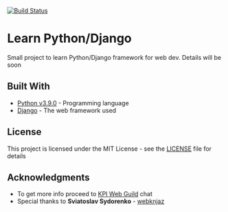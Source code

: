 [![Build Status](https://github.com/kpi-web-guild/django-girls-blog-l1storez/workflows/tests/badge.svg)](https://github.com/kpi-web-guild/django-girls-blog-l1storez/actions?query=workflow%3Atests+branch%3Amaster)

# Learn Python/Django

Small project to learn Python/Django framework for web dev. Details will be soon

## Built With

* [Python v3.9.0](https://www.python.org/) - Programming language
* [Django](https://www.djangoproject.com/) - The web framework used

## License

This project is licensed under the MIT License - see the [LICENSE](LICENSE.md) file for details

## Acknowledgments

* To get more info proceed to [KPI Web Guild](https://gitter.im/kpi-web-guild/python) chat
* Special thanks to **Sviatoslav Sydorenko** - [webknjaz](https://github.com/webknjaz)

